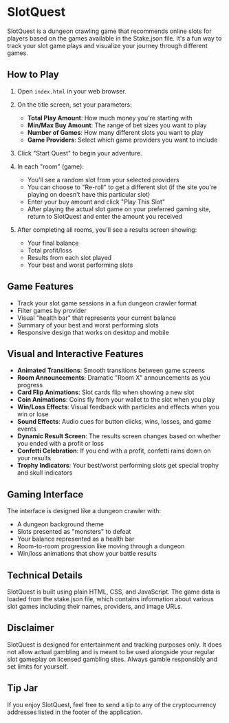 # SlotQuest

SlotQuest is a dungeon crawling game that recommends online slots for players based on the games available in the Stake.json file. It's a fun way to track your slot game plays and visualize your journey through different games.

## How to Play

1. Open `index.html` in your web browser.
2. On the title screen, set your parameters:
   - **Total Play Amount**: How much money you're starting with
   - **Min/Max Buy Amount**: The range of bet sizes you want to play
   - **Number of Games**: How many different slots you want to play
   - **Game Providers**: Select which game providers you want to include

3. Click "Start Quest" to begin your adventure.

4. In each "room" (game):
   - You'll see a random slot from your selected providers
   - You can choose to "Re-roll" to get a different slot (if the site you're playing on doesn't have this particular slot)
   - Enter your buy amount and click "Play This Slot"
   - After playing the actual slot game on your preferred gaming site, return to SlotQuest and enter the amount you received

5. After completing all rooms, you'll see a results screen showing:
   - Your final balance
   - Total profit/loss
   - Results from each slot played
   - Your best and worst performing slots

## Game Features

- Track your slot game sessions in a fun dungeon crawler format
- Filter games by provider
- Visual "health bar" that represents your current balance
- Summary of your best and worst performing slots
- Responsive design that works on desktop and mobile

## Visual and Interactive Features

- **Animated Transitions**: Smooth transitions between game screens
- **Room Announcements**: Dramatic "Room X" announcements as you progress
- **Card Flip Animations**: Slot cards flip when showing a new slot
- **Coin Animations**: Coins fly from your wallet to the slot when you play
- **Win/Loss Effects**: Visual feedback with particles and effects when you win or lose
- **Sound Effects**: Audio cues for button clicks, wins, losses, and game events
- **Dynamic Result Screen**: The results screen changes based on whether you ended with a profit or loss
- **Confetti Celebration**: If you end with a profit, confetti rains down on your results
- **Trophy Indicators**: Your best/worst performing slots get special trophy and skull indicators

## Gaming Interface

The interface is designed like a dungeon crawler with:
- A dungeon background theme
- Slots presented as "monsters" to defeat
- Your balance represented as a health bar
- Room-to-room progression like moving through a dungeon
- Win/loss animations that show your battle results

## Technical Details

SlotQuest is built using plain HTML, CSS, and JavaScript. The game data is loaded from the stake.json file, which contains information about various slot games including their names, providers, and image URLs.

## Disclaimer

SlotQuest is designed for entertainment and tracking purposes only. It does not allow actual gambling and is meant to be used alongside your regular slot gameplay on licensed gambling sites. Always gamble responsibly and set limits for yourself.

## Tip Jar

If you enjoy SlotQuest, feel free to send a tip to any of the cryptocurrency addresses listed in the footer of the application.
